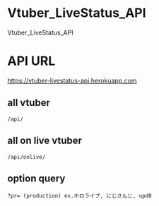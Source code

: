 # Vtuber_LiveStatus_API
 Vtuber_LiveStatus_API

# API URL
 https://vtuber-livestatus-api.herokuapp.com

 ## all vtuber 
    /api/
 ## all on live vtuber
    /api/onlive/

## option query
    ?pr= (production) ex.ホロライブ, にじさんじ, upd8
